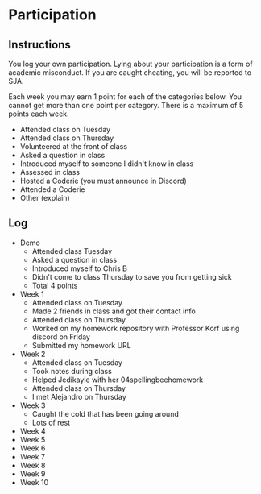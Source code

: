 Participation
=============

## Instructions ##

You log your own participation. Lying about your participation is a form of
academic misconduct. If you are caught cheating, you will be reported to SJA.

Each week you may earn 1 point for each of the categories below. You cannot get
more than one point per category. There is a maximum of 5 points each week.

+ Attended class on Tuesday
+ Attended class on Thursday
+ Volunteered at the front of class
+ Asked a question in class
+ Introduced myself to someone I didn't know in class
+ Assessed in class
+ Hosted a Coderie (you must announce in Discord)
+ Attended a Coderie
+ Other (explain)

## Log ##

- Demo
	+ Attended class Tuesday
	+ Asked a question in class
	+ Introduced myself to Chris B
	+ Didn't come to class Thursday to save you from getting sick
	+ Total 4 points
- Week 1
	+ Attended class on Tuesday
	+ Made 2 friends in class and got their contact info
	+ Attended class on Thursday
	+ Worked on my homework repository with Professor Korf using discord on Friday
	+ Submitted my homework URL
- Week 2
	+ Attended class on Tuesday 
	+ Took notes during class
	+ Helped Jedikayle with her 04spellingbeehomework 
	+ Attended class on Thursday 
	+ I met Alejandro on Thursday 
- Week 3
	+ Caught the cold that has been going around
	+ Lots of rest
- Week 4
- Week 5
- Week 6
- Week 7
- Week 8
- Week 9
- Week 10
